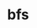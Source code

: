 ---
title: "bfs"
layout: cache
categories: [package, v0.22.5]
meta: {"compilers": ["gcc@=7.5.0"], "num_specs": 1, "num_specs_by_stack": {"developer-tools": 1, "root": 1}, "oss": ["ubuntu18.04"], "platforms": ["linux"], "stacks": ["developer-tools", "root"], "targets": ["x86_64_v3"], "versions": ["3.1.1"]}
spec_details: [{"compiler": "gcc@=7.5.0", "hash": "zjax4yy55p2kjdhuppc3i5n7ogupztpw", "os": "ubuntu18.04", "platform": "linux", "size": "-", "stacks": ["developer-tools", "root"], "tarball": "https://binaries.spack.io/v0.22.5/build_cache/linux-ubuntu18.04-x86_64_v3/gcc-7.5.0/bfs-3.1.1/linux-ubuntu18.04-x86_64_v3-gcc-7.5.0-bfs-3.1.1-zjax4yy55p2kjdhuppc3i5n7ogupztpw.spack", "target": "x86_64_v3", "variants": ["build_system=makefile"], "versions": ["3.1.1"]}]
---